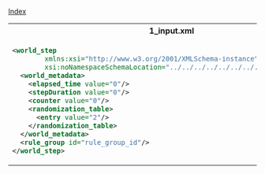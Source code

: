 [Index](./index.md)

<table>
<tr>
<th>1_input.xml</th>
<th>2_expected.xml</th>
</tr>
<tr>
<td style="vertical-align:top">
  
```xml
<world_step
        xmlns:xsi="http://www.w3.org/2001/XMLSchema-instance"
        xsi:noNamespaceSchemaLocation="../../../../../../../../world_step.xsd">
  <world_metadata>
    <elapsed_time value="0"/>
    <stepDuration value="0"/>
    <counter value="0"/>
    <randomization_table>
      <entry value="2"/>
    </randomization_table>
  </world_metadata>
  <rule_group id="rule_group_id"/>
</world_step>
```
  
</td>
<td style="vertical-align:top">

```xml
<world_step
        xmlns:xsi="http://www.w3.org/2001/XMLSchema-instance"
        xsi:noNamespaceSchemaLocation="../../../../../../../../world_step.xsd">
  <world_metadata>
    <elapsed_time value="0"/>
    <stepDuration value="0"/>
    <counter value="0"/>
    <randomization_table>
      <entry value="2"/>
    </randomization_table>
  </world_metadata>
  <rule_group id="rule_group_id"/>
</world_step>
```

</td>
</tr>
</table>
